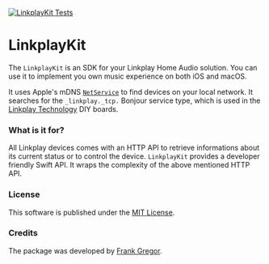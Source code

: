 [![LinkplayKit Tests](https://github.com/phranck/LinkplayKit/actions/workflows/LinkplayKit.yml/badge.svg)](https://github.com/phranck/LinkplayKit/actions/workflows/LinkplayKit.yml)

# LinkplayKit

The `LinkplayKit` is an SDK for your Linkplay Home Audio solution. You can use it to implement you own music experience on both iOS and macOS.

 It uses Apple's mDNS [`NetService`](https://developer.apple.com/documentation/foundation/netservice) to find devices on your local network. It searches for the `_linkplay._tcp.` Bonjour service type, which is used in the [Linkplay Technology](https://www.linkplay.com/) DIY boards.
 
### What is it for?
All Linkplay devices comes with an HTTP API to retrieve informations about its current status or to control the device. `LinkplayKit` provides a developer friendly Swift API. It wraps the complexity of the above mentioned HTTP API.

### License
This software is published under the [MIT License](https://phranck.mit-license.org).

### Credits
The package was developed by [Frank Gregor](https://woodbytes.me).